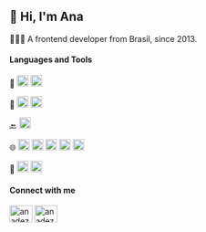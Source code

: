 <h2> 🌷 Hi, I'm Ana</h2>
<p> 👩🏼‍💻 A frontend developer from Brasil, since 2013.</p>

<h4 align="left">Languages and Tools</h4>
<p align="left" > 
  📲
  <img src="https://img.shields.io/badge/Flutter-02569B?style=for-the-badge&logo=flutter&logoColor=white" alt="flutter" height="20"/>
  <img src="https://img.shields.io/badge/Dart-0175C2?style=for-the-badge&logo=dart&logoColor=white" alt="dart" height="20"/>

  🎲
  <img src="https://img.shields.io/badge/firebase-ffca28?style=for-the-badge&logo=firebase&logoColor=black" alt="firebase" height="20">
  <img src="https://img.shields.io/badge/MongoDB-4EA94B?style=for-the-badge&logo=mongodb&logoColor=white" alt="mongoDB" height="20">

  🔙
  <img src="https://img.shields.io/badge/Node.js-339933?style=for-the-badge&logo=nodedotjs&logoColor=white" alt="nodejs" height="20">

  🌐
  <img src="https://img.shields.io/badge/React-20232A?style=for-the-badge&logo=react&logoColor=61DAFB" alt="react" height="20">
  <img src="https://img.shields.io/badge/JavaScript-323330?style=for-the-badge&logo=javascript&logoColor=F7DF1E" alt="javascript" height="20">
  <img src="https://img.shields.io/badge/TypeScript-007ACC?style=for-the-badge&logo=typescript&logoColor=white" alt="typescript" height="20">
  <img src="https://img.shields.io/badge/HTML5-E34F26?style=for-the-badge&logo=html5&logoColor=white" alt="html" height="20">
  <img src="https://img.shields.io/badge/CSS3-1572B6?style=for-the-badge&logo=css3&logoColor=white" alt="css3" height="20">


  🔧
  <img src="https://img.shields.io/badge/Visual_Studio_Code-0078D4?style=for-the-badge&logo=visual%20studio%20code&logoColor=white" alt="visual studio code" height="20">
  <img src="https://img.shields.io/badge/Git-F05032?style=for-the-badge&logo=git&logoColor=white" alt="git" height="20">

</p>

<h4 align="left">Connect with me</h4>
<p align="left">
  <a href="https://linkedin.com/in/anadezuo" target="blank">
     <img align="center" 
          src="https://raw.githubusercontent.com/rahuldkjain/github-profile-readme-generator/master/src/images/icons/Social/linked-in-alt.svg" 
          alt="anadezuo"
          height="30"
          width="40" /></a>
  <a href="https://instagram.com/anadezuo" target="blank">
     <img align="center"
          src="https://raw.githubusercontent.com/rahuldkjain/github-profile-readme-generator/master/src/images/icons/Social/instagram.svg"
          alt="anadezuo"
          height="30"
          width="40" /></a>
</p>
